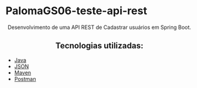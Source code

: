 # PalomaGS06-teste-api-rest
<p align="center">Desenvolvimento de uma API REST de Cadastrar usuários em Spring Boot. </p>

<h2 align="center">Tecnologias utilizadas: </h2>

<!--ts-->
* [ Java](#Java)
* [JSON ](#JSON)
* [ Maven](#Maven)
* [ Postman](#Postman) <!--te-->
